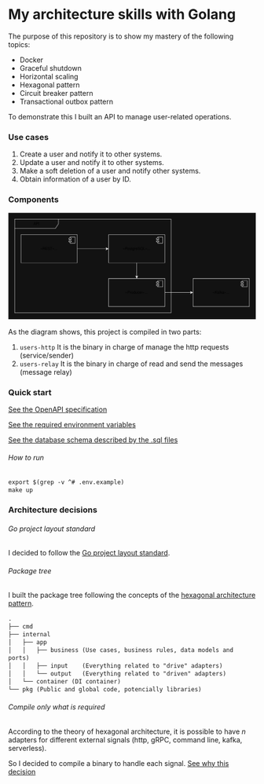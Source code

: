 # My architecture skills with Golang
The purpose of this repository is to show my mastery of the following topics:
- Docker
- Graceful shutdown
- Horizontal scaling
- Hexagonal pattern
- Circuit breaker pattern
- Transactional outbox pattern
<!-- TODO: - Caching (LRU) -->

To demonstrate this I built an API to manage user-related operations.

### Use cases

1. Create a user and notify it to other systems.
2. Update a user and notify it to other systems.
3. Make a soft deletion of a user and notify other systems.
4. Obtain information of a user by ID.

### Components
![Component diagram](docs/diagrams/components.svg)

As the diagram shows, this project is compiled in two parts:
1. `users-http`  It is the binary in charge of manage the http requests (service/sender)
2. `users-relay` It is the binary in charge of read and send the messages (message relay)

### Quick start

[See the OpenAPI specification](docs/OpenAPI.json)

[See the required environment variables](.env.example)

[See the database schema described by the .sql files](scripts/sql)

###### How to run

```shell
export $(grep -v ^# .env.example)
make up
```

### Architecture decisions
###### Go project layout standard
I decided to follow the [Go project layout standard](https://github.com/golang-standards/project-layout).
###### Package tree
I built the package tree following the concepts of the [hexagonal architecture pattern](https://alistair.cockburn.us/hexagonal-architecture/).
```
.
├── cmd
├── internal
│   ├── app
│   │   ├── business (Use cases, business rules, data models and ports)
│   │   ├── input    (Everything related to "drive" adapters)
│   │   └── output   (Everything related to "driven" adapters)
│   └── container (DI container)
└── pkg (Public and global code, potencially libraries)
```
###### Compile only what is required
According to the theory of hexagonal architecture, it is possible to have *n* adapters for different external signals (http, gRPC, command line, kafka, serverless).

So I decided to compile a binary to handle each signal. [See why this decision]()